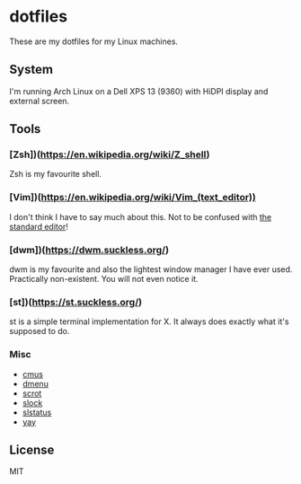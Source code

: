 # dotfiles

These are my dotfiles for my Linux machines.

## System

I'm running Arch Linux on a Dell XPS 13 (9360) with HiDPI display and external screen.

## Tools

### [Zsh])(https://en.wikipedia.org/wiki/Z_shell)

Zsh is my favourite shell.

### [Vim])(https://en.wikipedia.org/wiki/Vim_(text_editor))

I don't think I have to say much about this. Not to be confused with [the standard editor](https://www.gnu.org/fun/jokes/ed-msg.html)!

### [dwm])(https://dwm.suckless.org/)

dwm is my favourite and also the lightest window manager I have ever used. Practically non-existent. You will not even notice it.

### [st])(https://st.suckless.org/)

st is a simple terminal implementation for X. It always does exactly what it's supposed to do.

### Misc

* [cmus](https://github.com/cmus/cmus)
* [dmenu](https://tools.suckless.org/dmenu/)
* [scrot](https://wiki.archlinux.org/index.php/Screen_capture#scrot)
* [slock](https://tools.suckless.org/slock/)
* [slstatus](https://tools.suckless.org/slstatus/)
* [yay](https://github.com/Jguer/yay)

## License

MIT
